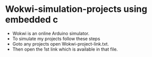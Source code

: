 # Wokwi-simulation-projects using embedded c
* Wokwi is an online Arduino simulator.
* To simulate my projects follow these steps
* Goto any projects open Wokwi-project-link.txt.
* Then open the 1st link which is available in that file.
  

